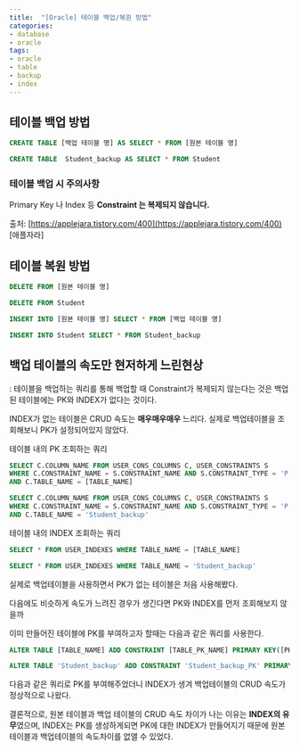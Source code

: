 ```yaml
---
title:  "[Oracle] 테이블 백업/복원 방법"
categories: 
- database
- oracle
tags: 
- oracle
- table
- backup
- index
---
```


## 테이블 백업 방법
```sql
CREATE TABLE [백업 테이블 명] AS SELECT * FROM [원본 테이블 명]
```
```sql
CREATE TABLE  Student_backup AS SELECT * FROM Student
```

### 테이블 백업 시 주의사항

Primary Key 나 Index 등 **Constraint 는 복제되지 않습니다.**

출처: [https://applejara.tistory.com/400](https://applejara.tistory.com/400) [애플자라]

## 테이블 복원 방법
```sql
DELETE FROM [원본 테이블 명]
```
```sql
DELETE FROM Student
```
```sql
INSERT INTO [원본 테이블 명] SELECT * FROM [백업 테이블 명]
```
```sql
INSERT INTO Student SELECT * FROM Student_backup
```

## 백업 테이블의 속도만 현저하게 느린현상

: 테이블을 백업하는 쿼리를 통해 백업할 때 Constraint가 복제되지 않는다는 것은 백업된 테이블에는 PK와 INDEX가 없다는 것이다.

INDEX가 없는 테이블은 CRUD 속도는 **매우매우매우** 느리다. 실제로 백업테이블을 조회해보니 PK가 설정되어있지 않았다.

테이블 내의 PK 조회하는 쿼리
```sql
SELECT C.COLUMN_NAME FROM USER_CONS_COLUMNS C, USER_CONSTRAINTS S
WHERE C.CONSTRAINT_NAME = S.CONSTRAINT_NAME AND S.CONSTRAINT_TYPE = 'P'
AND C.TABLE_NAME = [TABLE_NAME]
```
```sql
SELECT C.COLUMN_NAME FROM USER_CONS_COLUMNS C, USER_CONSTRAINTS S 
WHERE C.CONSTRAINT_NAME = S.CONSTRAINT_NAME AND S.CONSTRAINT_TYPE = 'P'
AND C.TABLE_NAME = 'Student_backup'
```
테이블 내의 INDEX 조회하는 쿼리
```sql
SELECT * FROM USER_INDEXES WHERE TABLE_NAME = [TABLE_NAME]
```
```sql
SELECT * FROM USER_INDEXES WHERE TABLE_NAME = 'Student_backup'
```

실제로 백업테이블을 사용하면서 PK가 없는 테이블은 처음 사용해봤다.

다음에도 비슷하게 속도가 느려진 경우가 생긴다면 PK와 INDEX를 먼저 조회해보지 않을까


이미 만들어진 테이블에 PK를 부여하고자 할때는 다음과 같은 쿼리를 사용한다.
```sql
ALTER TABLE [TABLE_NAME] ADD CONSTRAINT [TABLE_PK_NAME] PRIMARY KEY([PK COLUMN NAME])
```
```sql
ALTER TABLE 'Student_backup' ADD CONSTRAINT 'Student_backup_PK' PRIMARY KEY('StudentNo')
```

다음과 같은 쿼리로 PK를 부여해주었더니 INDEX가 생겨 백업테이블의 CRUD 속도가 정상적으로 나왔다.

결론적으로, 원본 테이블과 백업 테이블의 CRUD 속도 차이가 나는 이유는 **INDEX의 유무**였으며, 
INDEX는 PK를 생성하게되면 PK에 대한 INDEX가 만들어지기 때문에 원본테이블과 백업테이블의 속도차이를 없앨 수 있었다.
